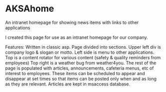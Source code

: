 AKSAhome
========

An intranet homepage for showing news items with links to other applications

I created this page for use as an intranet homepage for our company.

Features:
Written in classic asp.
Page divided into sections.
Upper left div is company logo & slogan or motto.
Left side is menu to other applications.
Top is a content rotator for various content (safety & quality reminders from employees)
Top right is a weather bug from weather4you.
The rest of the page is populated with articles, announcements, cafeteria menus, etc of interest to employees. These items can be scheduled to appear and disappear at set times so that items can be posted only when and as long as they are relevant.
Articles are kept in msaccess database.
